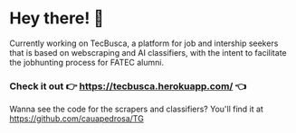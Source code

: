 # Hey there! 👋

Currently working on TecBusca, a platform for job and intership seekers that is based on webscraping and AI classifiers, with the intent to facilitate the jobhunting process for FATEC alumni.
### Check it out 👉 <https://tecbusca.herokuapp.com/> 👈




Wanna see the code for the scrapers and classifiers? You'll find it at <https://github.com/cauapedrosa/TG>

#

<!--
- 🌱 I’m currently learning ...
- 👯 I’m looking to collaborate on ...
- 🤔 I’m looking for help with ...
- 💬 Ask me about ...
- 📫 How to reach me: ...
- 😄 Pronouns: ...
- ⚡ Fun fact: ...
-->
